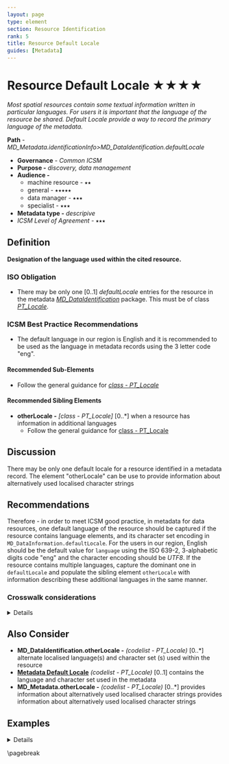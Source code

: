 ```yaml
---
layout: page
type: element
section: Resource Identification
rank: 5
title: Resource Default Locale
guides: [Metadata]
---
```

#  Resource Default Locale ★★★★
*Most spatial resources contain some textual information written in particular languages. For users it is important that the language of the resource be shared. Default Locale provide a way to record the primary language of the metadata.*

**Path** - *MD_Metadata.identificationInfo>MD_DataIdentification.defaultLocale*
- **Governance** -  *Common ICSM*
- **Purpose -** *discovery, data management*
- **Audience -**
  - machine resource - ⭑⭑
  - general - ⭑⭑⭑⭑⭑
  - data manager - ⭑⭑⭑
  - specialist - ⭑⭑⭑
- **Metadata type -** *descripive*
- *ICSM Level of Agreement* - ⭑⭑⭑

## Definition
**Designation of the language used within the cited resource.**

### ISO Obligation
- There may be only one [0..1] *defaultLocale* entries for the resource in the metadata  *[MD_DataIdentification](./class-MD_DataIdentification)* package. This must be of class *[PT_Locale](./PT_Locale)*.

### ICSM Best Practice Recommendations
- The default language in our region is English and it is recommended to be used as the language in metadata records using the 3 letter code "eng".

#### Recommended Sub-Elements

- Follow the general guidance for *[class - PT_Locale](./PT_Locale)*

#### Recommended Sibling Elements

- **otherLocale -** *[class - PT_Locale]* [0..\*] when a resource has information in additional languages
  - Follow the general guidance for [class - PT_Locale](./PT_Locale)

## Discussion

There may be only one default locale for a resource identified in a metadata record.
The element "otherLocale" can be use to provide information about alternatively used localised character strings

## Recommendations

Therefore - in order to meet ICSM good practice, in metadata for data resources, one default language of the resource should be captured if the resource contains language elements, and its character set encoding in `MD_DataInformation.defaultLocale`. For the users in our region, English should be the default value for `language` using the ISO 639-2, 3-alphabetic digits code "eng" and the character encoding should be *UTF8*. If the resource contains multiple languages, capture the dominant one in `defaultLocale` and populate the sibling element `otherLocale` with  information describing these additional languages in the same manner.

### Crosswalk considerations

<details>

#### ISO19139

MD_DataIdentification/language and MD_DataIdentification/characterSet moved to MD_DataIdentification/defaultLocale:PT_Locale - Make use of the newly added Language and character set localization package for defining local language and character set.

#### Dublin core / CKAN / data.gov.au

Maps to `language`

CKAN has one field for language that maps to both Metadata and Resource language fields. ISO 19115 recommends 639-2 3 letter codes. Data.gov.au recommends IETF RFC4646 2 letter codes as primary. See https://www.loc.gov/standards/iso639-2/faq.html#6 for discussion of the differences

#### DCAT

Maps to `dct.language`.  

> Note BC 19-7: It iis unclear if DCAT makes a distinction between the metadata language and the resource language

#### RIF-CS

No identified mapping

</details>

## Also Consider

- **MD_DataIdentification.otherLocale -**  *(codelist - PT_Locale)* [0..\*] alternate localised language(s) and character set (s) used within the resource
- **[Metadata Default Locale](./MetadataLocale)** *(codelist - PT_Locale)* [0..1]  contains the  language and character set used in the metadata
- **MD_Metadata.otherLocale -** *(codelist - PT_Locale)* [0..\*] provides information about alternatively used localised character strings provides information about alternatively used localised character strings

## Examples

<details>

### XML -

```
<mdb:MD_Metadata>
....
   <mdb:identificationInfo>
      <mri:MD_DataIdentification>
      ....
          <mri:defaultLocale>
            <lan:PT_Locale>
               <lan:language>
                  <lan:LanguageCode 
                  codeList="http://www.loc.gov/standards/iso639-2/" 
                  codeListValue="eng"/>
               </lan:language>
               <lan:characterEncoding>
                  <lan:MD_CharacterSetCode 
                  codeList="https://schemas.isotc211.org/19115/resources
                  /Codelist/cat/codelists.xml#MD_CharacterSetCode" 
                  codeListValue="utf8"/>
               </lan:characterEncoding>
            </lan:PT_Locale>
         </mri:defaultLocale>
         ....
      </mri:MD_DataIdentification>
   </mdb:identificationInfo>
....
</mdb:MD_Metadata>

```

\pagebreak

### UML diagrams
Recommended elements highlighted in yellow

![resourceDefaultLocale](../images/ResourceLocaleUML.png)

</details>

\pagebreak
